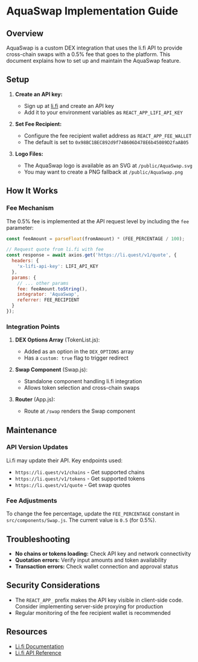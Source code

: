 # AquaSwap Implementation Guide

## Overview

AquaSwap is a custom DEX integration that uses the li.fi API to provide cross-chain swaps with a 0.5% fee that goes to the platform. This document explains how to set up and maintain the AquaSwap feature.

## Setup

1. **Create an API key:**
   - Sign up at [li.fi](https://li.fi) and create an API key
   - Add it to your environment variables as `REACT_APP_LIFI_API_KEY`

2. **Set Fee Recipient:**
   - Configure the fee recipient wallet address as `REACT_APP_FEE_WALLET`
   - The default is set to `0x98BC1BEC892d9f74B606D478E6b45089D2faAB05`

3. **Logo Files:**
   - The AquaSwap logo is available as an SVG at `/public/AquaSwap.svg`
   - You may want to create a PNG fallback at `/public/AquaSwap.png`

## How It Works

### Fee Mechanism

The 0.5% fee is implemented at the API request level by including the `fee` parameter:

```javascript
const feeAmount = parseFloat(fromAmount) * (FEE_PERCENTAGE / 100);

// Request quote from li.fi with fee
const response = await axios.get('https://li.quest/v1/quote', {
  headers: {
    'x-lifi-api-key': LIFI_API_KEY
  },
  params: {
    // ... other params
    fee: feeAmount.toString(),
    integrator: 'AquaSwap',
    referrer: FEE_RECIPIENT
  }
});
```

### Integration Points

1. **DEX Options Array** (TokenList.js):
   - Added as an option in the `DEX_OPTIONS` array
   - Has a `custom: true` flag to trigger redirect

2. **Swap Component** (Swap.js):
   - Standalone component handling li.fi integration
   - Allows token selection and cross-chain swaps

3. **Router** (App.js):
   - Route at `/swap` renders the Swap component

## Maintenance

### API Version Updates

Li.fi may update their API. Key endpoints used:
- `https://li.quest/v1/chains` - Get supported chains
- `https://li.quest/v1/tokens` - Get supported tokens
- `https://li.quest/v1/quote` - Get swap quotes

### Fee Adjustments

To change the fee percentage, update the `FEE_PERCENTAGE` constant in `src/components/Swap.js`. The current value is `0.5` (for 0.5%).

## Troubleshooting

- **No chains or tokens loading:** Check API key and network connectivity
- **Quotation errors:** Verify input amounts and token availability
- **Transaction errors:** Check wallet connection and approval status

## Security Considerations

- The `REACT_APP_` prefix makes the API key visible in client-side code. Consider implementing server-side proxying for production
- Regular monitoring of the fee recipient wallet is recommended

## Resources

- [Li.fi Documentation](https://docs.li.fi/)
- [Li.fi API Reference](https://apidocs.li.fi/) 